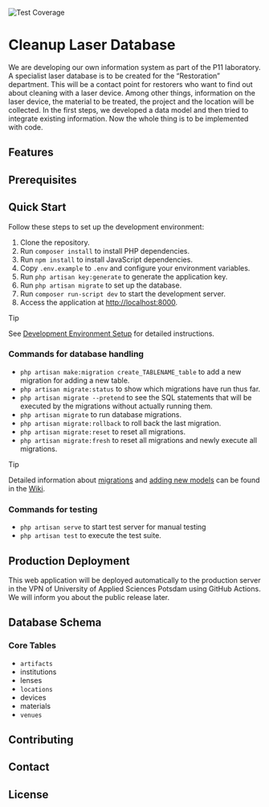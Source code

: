 ![Test Coverage](./.github/coverage.svg)

# Cleanup Laser Database

<!-- Add project description here -->

We are developing our own information system as part of the P11 laboratory. A specialist laser database is to be created for the “Restoration” department. This will be a contact point for restorers who want to find out about cleaning with a laser device. Among other things, information on the laser device, the material to be treated, the project and the location will be collected. In the first steps, we developed a data model and then tried to integrate existing information. Now the whole thing is to be implemented with code.

## Features

<!-- Add key features here -->

## Prerequisites

<!-- List dependencies and system requirements here -->

## Quick Start

Follow these steps to set up the development environment:

1. Clone the repository.
2. Run `composer install` to install PHP dependencies.
3. Run `npm install` to install JavaScript dependencies.
4. Copy `.env.example` to `.env` and configure your environment variables.
5. Run `php artisan key:generate` to generate the application key.
6. Run `php artisan migrate` to set up the database.
7. Run `composer run-script dev` to start the development server.
8. Access the application at [http://localhost:8000](http://localhost:8000).

> [!TIP]
> See [Development Environment Setup](https://github.com/McNamara84/cleanup-laser-database/wiki/Development-Environment-Setup) for detailed instructions.

### Commands for database handling

- `php artisan make:migration create_TABLENAME_table` to add a new migration for adding a new table.
- `php artisan migrate:status` to show which migrations have run thus far.
- `php artisan migrate --pretend` to see the SQL statements that will be executed by the migrations without actually running them.
- `php artisan migrate` to run database migrations.
- `php artisan migrate:rollback` to roll back the last migration.
- `php artisan migrate:reset` to reset all migrations.
- `php artisan migrate:fresh` to reset all migrations and newly execute all migrations.

> [!TIP]
> Detailed information about [migrations](https://github.com/McNamara84/cleanup-laser-database/wiki/Adding-a-new-table-with-a-new-migration) and [adding new models](https://github.com/McNamara84/cleanup-laser-database/wiki/Adding-new-models) can be found in the [Wiki](https://github.com/McNamara84/cleanup-laser-database/wiki).

### Commands for testing

- `php artisan serve` to start test server for manual testing
- `php artisan test` to execute the test suite.

## Production Deployment

This web application will be deployed automatically to the production server in the VPN of University of Applied Sciences Potsdam using GitHub Actions. We will inform you about the public release later.

## Database Schema

<!-- Introduction text for the db schema here -->

### Core Tables

- `artifacts`
- institutions
- lenses
- `locations`
- devices
- materials
- `venues`

## Contributing

<!-- Summarized conributing guidelines here -->

## Contact

<!-- Add contact information -->

## License

<!-- Pick a license and explain and link it here -->
